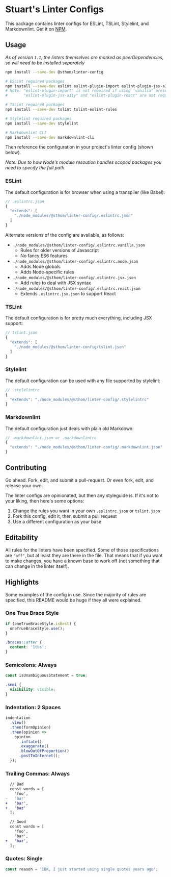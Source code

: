 # Stuart's Linter Configs

This package contains linter configs for ESLint, TSLint, Stylelint, and Markdownlint. Get it on [NPM](https://www.npmjs.com/package/@sthom/linter-config).

## Usage

*As of version `1.1`, the linters themselves are marked as peerDependencies, so will need to be installed separately*

```sh
npm install --save-dev @sthom/linter-config

# ESLint required packages
npm install --save-dev eslint eslint-plugin-import eslint-plugin-jsx-a11y eslint-plugin-react
# Note: "eslint-plugin-import" is not required if using 'vanilla' preset.
#       "eslint-plugin-jsx-a11y" and "eslint-plugin-react" are not required if using default or 'vanilla' preset.

# TSLint required packages
npm install --save-dev tslint tslint-eslint-rules

# Stylelint required packages
npm install --save-dev stylelint

# Markdownlint CLI
npm install --save-dev markdownlint-cli
```

Then reference the configuration in your project's linter config (shown below).

*Note: Due to how Node's module resoution handles scoped packages you need to specify the full path.*

### ESLint

The default configuration is for browser when using a transpiler (like Babel):

```js
// .eslintrc.json
{
  "extends": [
    "./node_modules/@sthom/linter-config/.eslintrc.json"
  ]
}
```

Alternate versions of the config are available, as follows:

* `./node_modules/@sthom/linter-config/.eslintrc.vanilla.json`
  * Rules for older versions of Javascript
  * No fancy ES6 features
* `./node_modules/@sthom/linter-config/.eslintrc.node.json`
  * Adds Node globals
  * Adds Node-specific rules
* `./node_modules/@sthom/linter-config/.eslintrc.jsx.json`
  * Add rules to deal with JSX syntax
* `./node_modules/@sthom/linter-config/.eslintrc.react.json`
  * Extends `.eslintrc.jsx.json` to support React

### TSLint

The default configuration is for pretty much everything, including JSX support:

```js
// tslint.json
{
  "extends": [
    "./node_modules/@sthom/linter-config/tslint.json"
  ]
}
```

### Stylelint

The default configuration can be used with any file supported by stylelint:

```js
// .stylelintrc
{
  "extends": "./node_modules/@sthom/linter-config/.stylelintrc"
}
```

### Markdownlint

The default configuration just deals with plain old Markdown:

```js
// .markdownlint.json or .markdownlintrc
{
  "extends": "./node_modules/@sthom/linter-config/.markdownlint.json"
}
```

## Contributing

Go ahead. Fork, edit, and submit a pull-request. Or even fork, edit, and release your own.

The linter configs are opinionated, but then any styleguide is. If it's not to your liking, then here's some options:

1. Change the rules you want in your own `.eslintrc.json` or `tslint.json`
2. Fork this config, edit it, then submit a pull request
3. Use a different configuration as your base

## Editability

All rules for the linters have been specified. Some of those specifications are `"off"`, but at least they are there in the file. That means that if you want to make changes, you have a known base to work off (not something that can change in the linter itself).

## Highlights

Some examples of the config in use. Since the majority of rules are specified, this README would be huge if they all were explained.

### One True Brace Style

```js
if (oneTrueBraceStyle.isBest) {
  oneTrueBraceStyle.use();
}
```

```css
.braces::after {
  content: '1tbs';
}
```

### Semicolons: Always

```js
const isUnambiguousStatement = true;
```

```css
.semi {
  visibility: visible;
}
```

### Indentation: 2 Spaces

```js
indentation
  .view()
  .then(formOpinion)
  .then(opinion =>
    opinion
      .inflate()
      .exaggerate()
      .blowOutOfProportion()
      .postToInternet();
  });
```

### Trailing Commas: Always

```diff
  // Bad
  const words = [
    'foo',
-   'bar'
+   'bar',
+   'baz'
  ];

  // Good
  const words = [
    'foo',
    'bar',
+   'baz',
  ];
```

### Quotes: Single

```js
const reason = 'IDK, I just started using single quotes years ago';
```
